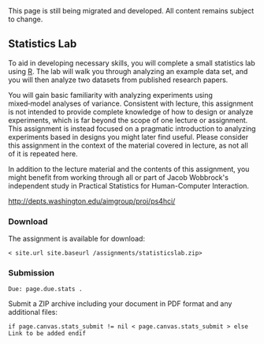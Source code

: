 <div class="alert alert-danger" markdown="1">
This page is still being migrated and developed. All content remains subject to change.
</div>

## Statistics Lab

To aid in developing necessary skills, you will complete a small statistics lab using [R](//www.r-project.org/).
The lab will walk you through analyzing an example data set,
and you will then analyze two datasets from published research papers.

You will gain basic familiarity with analyzing experiments using mixed‑model analyses of variance.
Consistent with lecture, this assignment is not intended to provide complete knowledge of how to design
or analyze experiments, which is far beyond the scope of one lecture or assignment.
This assignment is instead focused on a pragmatic introduction to analyzing
experiments based in designs you might later find useful.
Please consider this assignment in the context of the material covered in lecture, as not all of it is repeated here.

In addition to the lecture material and the contents of this assignment,
you might benefit from working through all or part of
Jacob Wobbrock's independent study in Practical Statistics for Human-Computer Interaction.

<http://depts.washington.edu/aimgroup/proj/ps4hci/>

### Download

The assignment is available for download:

`< site.url site.baseurl /assignments/statisticslab.zip>`

### Submission

`Due: page.due.stats .`

Submit a ZIP archive including your document in PDF format and any additional files:

`if page.canvas.stats_submit != nil < page.canvas.stats_submit > else Link to be added endif`
